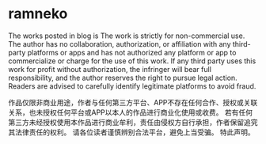 # ramneko
The works posted in blog is The work is strictly for non-commercial use. The author has no collaboration, authorization, or affiliation with any third-party platforms or apps and has not authorized any platform or app to commercialize or charge for the use of this work.
If any third party uses this work for profit without authorization, the infringer will bear full responsibility, and the author reserves the right to pursue legal action.
Readers are advised to carefully identify legitimate platforms to avoid fraud.

作品仅限非商业用途，作者与任何第三方平台、APP不存在任何合作、授权或关联关系，也未授权任何平台或APP以本人的作品进行商业化使用或收费。
若有任何第三方未经授权使用本作品进行商业牟利，责任由侵权方自行承担，作者保留追究其法律责任的权利。
请各位读者谨慎辨别合法平台，避免上当受骗。
特此声明。

